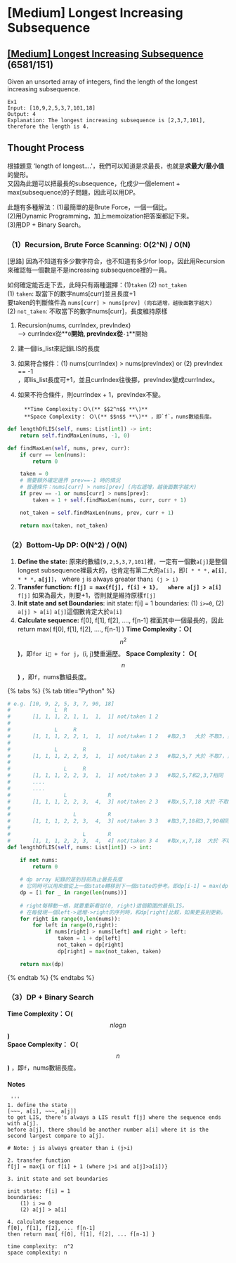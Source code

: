 # \[Medium\] Longest Increasing Subsequence

## [\[Medium\] Longest Increasing Subsequence](https://leetcode.com/problems/longest-increasing-subsequence/)      \(6581/151\)

Given an unsorted array of integers, find the length of the longest increasing subsequence.

```text
Ex1
Input: [10,9,2,5,3,7,101,18]
Output: 4 
Explanation: The longest increasing subsequence is [2,3,7,101], therefore the length is 4. 
```

## Thought Process

根據題意 ‘length of longest....'，我們可以知道是求最長，也就是**求最大/最小值**的變形。  
又因為此題可以把最長的subsequence，化成少一個element + max\(subsequence\)的子問題，因此可以用DP。  
  
此題有多種解法：\(1\)最簡單的是Brute Force，一個一個比。  
\(2\)用Dynamic Programming，加上memoization把答案都記下來。  
\(3\)用DP + Binary Search。

### （1）Recursion, Brute Force Scanning: O\(2^N\) / O\(N\)

\[思路\] 因為不知道有多少數字符合，也不知道有多少for loop，因此用Recursion來確認每一個數是不是increasing subsequence裡的一員。  
  
如何確定能否走下去，此時只有兩種選擇：\(1\)`taken`  \(2\) `not_taken`  
\(1\) `taken`: 取當下的數字nums\[curr\]並且長度+1  
       要taken的判斷條件為 `nums[curr] > nums[prev] (向右遞增，越後面數字越大)`  
\(2\) `not_taken`: 不取當下的數字nums\[curr\]，長度維持原樣  
  
1. Recursion\(nums, currIndex, prevIndex\)   
     --&gt; currIndex從**`0`**開始, prevIndex從**`-1`**開始  
2. 建一個lis\_list來記錄LIS的長度  
3. 如果符合條件：\(1\) nums\(currIndex\) &gt; nums\(prevIndex\) or \(2\) prevIndex == -1  
，即lis\_list長度可+1，並且currIndex往後挪，prevIndex變成currIndex。  
4. 如果不符合條件，則currIndex + 1，prevIndex不變。

         **Time Complexity：Ｏ\(** $$2^n$$ **\)**  
         **Space Complexity： Ｏ\(** $$n$$ **\)** ，即`f`，nums數組長度。

```python
def lengthOfLIS(self, nums: List[int]) -> int:
    return self.findMaxLen(nums, -1, 0)

def findMaxLen(self, nums, prev, curr):
    if curr == len(nums):
        return 0

    taken = 0
    # 需要額外確定邊界 prev==-1 時的情況
    # 普通條件：nums[curr] > nums[prev] (向右遞增，越後面數字越大)
    if prev == -1 or nums[curr] > nums[prev]:
        taken = 1 + self.findMaxLen(nums, curr, curr + 1)

    not_taken = self.findMaxLen(nums, prev, curr + 1)

    return max(taken, not_taken)
```

### （2）Bottom-Up DP: O\(N^2\) / O\(N\)



1. **Define the state:**  原來的數組`[9,2,5,3,7,101]`裡，一定有一個數`a[j]`是整個longest subsequence裡最大的，也肯定有第二大的`a[i]`，即`[ * * *,` **`a[i]`**`, * * *,` **`a[j]`**`]`，  where `j` is always greater than`i (j > i)`  
2.  **Transfer function:**  **`f[j] = max{f[j], f[i] + 1},   where a[j] > a[i]`** `f[j]` 如果為最大，則要+1，否則就是維持原樣`f[j]` 
3. **Init state and set Boundaries**: init state: f\[i\] = 1 boundaries: \(1\)  `i>=0`,   \(2\) `a[j] > a[i]` `a[j]`這個數肯定大於`a[i]` 
4. **Calculate sequence:** f\[0\], f\[1\], f\[2\], ...., f\[n-1\] 裡面其中一個最長的，因此 return max\( f\[0\], f\[1\], f\[2\], ...., f\[n-1\] \)  **Time Complexity：Ｏ\(** $$n^2$$ **\)**，即`for i + for j`，\(i, j\)雙重遍歷。 **Space Complexity： Ｏ\(** $$n$$ **\)** ，即`f`，nums數組長度。

{% tabs %}
{% tab title="Python" %}
```python
# e.g. [10, 9, 2, 5, 3, 7, 90, 18]
#              L  R 
#       [1, 1, 1, 2, 1, 1,  1,  1] not/taken 1 2   
#
#              L     R
#       [1, 1, 1, 2, 2, 1,  1,  1] not/taken 1 2   #取2,3   大於 不取3，只留2或5
#
#              L        R                      
#       [1, 1, 1, 2, 2, 3,  1,  1] not/taken 2 3   #取2,5,7 大於 不取7，只留2,5或2,3
#
#                 L     R                         
#       [1, 1, 1, 2, 2, 3,  1,  1] not/taken 3 3   #取2,5,7和2,3,7相同                  
#       ....
#       ....
#                 L             R
#       [1, 1, 1, 2, 2, 3,  4,  3] not/taken 2 3   #取x,5,7,18 大於 不取18，只留x,5,7 
#
#                    L          R
#       [1, 1, 1, 2, 2, 3,  4,  3] not/taken 3 3   #取3,7,18和3,7,90相同
#
#                       L       R 
#       [1, 1, 1, 2, 2, 3,  4,  4] not/taken 3 4   #取x,x,7,18  大於 不取18，只留x,x,7
def lengthOfLIS(self, nums: List[int]) -> int:

    if not nums:
        return 0
        
    # dp array 紀錄的是到目前為止最長長度
    # 它同時可以用來做從上一個state轉移到下一個state的參考。即dp[i-1] = max(dp[i-1],dp[i]+1)
    dp = [1 for _ in range(len(nums))]
    
    # right每移動一格，就要重新看從(0, right)這個範圍的最長LIS。
    # 在每發現一個left->遞增->right的序列時，和dp[right]比較，如果更長則更新。
    for right in range(0,len(nums)):
        for left in range(0,right):
            if nums[right] > nums[left] and right > left:
                taken = 1 + dp[left]
                not_taken = dp[right]
                dp[right] = max(not_taken, taken)

    return max(dp)
```
{% endtab %}
{% endtabs %}

### （3）DP + Binary Search

**Time Complexity：Ｏ\(** $$nlogn$$ **\)**  
**Space Complexity： Ｏ\(** $$n$$ **\)** ，即`f`，nums數組長度。

#### Notes

```text
 '''
1. define the state
[~~~, a[i], ~~~, a[j]]
to get LIS, there's always a LIS result f[j] where the sequence ends with a[j].
before a[j], there should be another number a[i] where it is the second largest compare to a[j]. 

# Note: j is always greater than i (j>i)

2. transfer function
f[j] = max{1 or f[i] + 1 (where j>i and a[j]>a[i])}

3. init state and set boundaries

init state: f[i] = 1
boundaries: 
    (1) i >= 0
    (2) a[j] > a[i]

4. calculate sequence
f[0], f[1], f[2], ... f[n-1] 
then return max{ f[0], f[1], f[2], ... f[n-1] }

time complexity:  n^2
space complexity: n      
```

